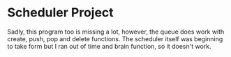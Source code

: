 # Scheduler Project

Sadly, this program too is missing a lot, however, the queue does work with create, push, pop and delete functions.  The scheduler itself was beginning to take form but I ran out of time and brain function, so it doesn't work.